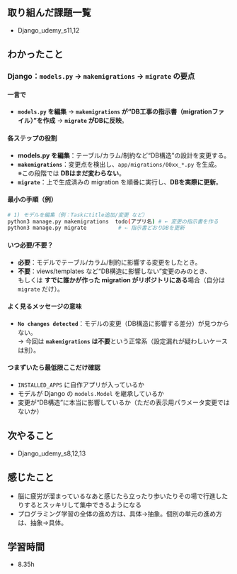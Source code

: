 ## 取り組んだ課題一覧  
- Django_udemy_s11,12

## わかったこと
### Django：`models.py` → `makemigrations` → `migrate` の要点

#### 一言で
- **`models.py` を編集** → **`makemigrations` が“DB工事の指示書（migrationファイル）”を作成** → **`migrate` がDBに反映**。

#### 各ステップの役割
- **models.py を編集**：テーブル/カラム/制約など“DB構造”の設計を変更する。
- **`makemigrations`**：変更点を検出し、`app/migrations/00xx_*.py` を生成。  
  ※この段階では **DBはまだ変わらない**。
- **`migrate`**：上で生成済みの migration を順番に実行し、**DBを実際に更新**。

#### 最小の手順（例）
```bash
# 1) モデルを編集（例：Taskにtitle追加/変更 など）
python3 manage.py makemigrations  todo(アプリ名) # ← 変更の指示書を作る
python3 manage.py migrate          # ← 指示書どおりDBを更新
```

#### いつ必要/不要？
- **必要**：モデルでテーブル/カラム/制約に影響する変更をしたとき。
- **不要**：views/templates など“DB構造に影響しない”変更のみのとき、  
  もしくは **すでに誰かが作った migration がリポジトリにある**場合（自分は `migrate` だけ）。

#### よく見るメッセージの意味
- **`No changes detected`**：モデルの変更（DB構造に影響する差分）が見つからない。  
  → 今回は **`makemigrations` は不要**という正常系（設定漏れが疑わしいケースは別）。

#### つまずいたら最低限ここだけ確認
- `INSTALLED_APPS` に自作アプリが入っているか  
- モデルが Django の `models.Model` を継承しているか  
- 変更が“DB構造”に本当に影響しているか（ただの表示用パラメータ変更ではないか）

## 次やること
- Django_udemy_s8,12,13

## 感じたこと
- 脳に疲労が溜まっているなあと感じたら立ったり歩いたりその場で行進したりするとスッキリして集中できるようになる
- プログラミング学習の全体の進め方は、具体→抽象。個別の単元の進め方は、抽象→具体。

## 学習時間
- 8.35h
